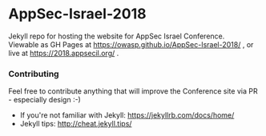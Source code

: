 # AppSec-Israel-2018

Jekyll repo for hosting the website for AppSec Israel Conference.   
Viewable as GH Pages at https://owasp.github.io/AppSec-Israel-2018/ , or live at https://2018.appsecil.org/ . 

### Contributing
Feel free to contribute anything that will improve the Conference site via PR - especially design :-)   
- If you're not familiar with Jekyll: https://jekyllrb.com/docs/home/  
- Jekyll tips: http://cheat.jekyll.tips/ 